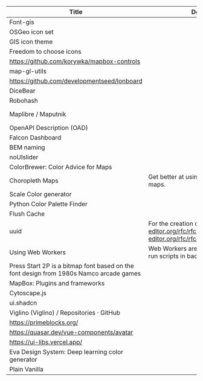 | ﻿Title | Description/Comments | URL | tags |
| --- | --- | --- | --- |
| Font-gis |  | https://viglino.github.io/font-gis/?fg=route-start | icon |
| OSGeo icon set |  | https://wiki.osgeo.org/wiki/OSGeo_icon_set | icon |
| GIS icon theme |  | http://robert.szczepanek.pl/icons.php | icon |
| Freedom to choose icons |  | https://icon-sets.iconify.design/ |  |
| https://github.com/korywka/mapbox-controls |  | https://github.com/korywka/mapbox-controls | mapbox |
| map-gl-utils |  | https://stevage.github.io/map-gl-utils/ | mapbox |
| https://github.com/developmentseed/lonboard |  | https://developmentseed.org/lonboard/latest/examples/ | python |
| DiceBear |  | https://www.dicebear.com/ | avatar |
| Robohash |  | https://robohash.org/ | avatar |
| Maplibre / Maputnik |  | https://maplibre.org/maputnik/?layer=2134303678%7E0#12.83/45.45535/9.1849/8.8/9 | mapbox, mapstyle |
| OpenAPI Description (OAD) |  | https://learn.openapis.org/best-practices.html | api |
| Falcon Dashboard |  | https://prium.github.io/falcon/v3.20.0/app/e-commerce/shopping-cart.html | theme |
| BEM naming |  | https://getbem.com/naming/ | css |
| noUIslider |  | https://refreshless.com/nouislider/ | component |
| ColorBrewer: Color Advice for Maps |  | https://colorbrewer2.org/#type=sequential&scheme=BuGn&n=3 |  |
| Choropleth Maps | Get better at using color palettes with choropleth maps. | https://atlas.co/blog/get-better-at-using-color-palettes-with-choropleth-maps/ |  |
| Scale Color generator |  | https://hihayk.github.io/scale/#4/6/50/80/-51/67/20/14/004F95/0/79/149/white |  |
| Python Color Palette Finder |  | https://python-graph-gallery.com/color-palette-finder/ |  |
| Flush Cache |  | https://developers.google.com/speed/public-dns/cache |  |
| uuid | For the creation of https://www.rfc-editor.org/rfc/rfc9562.html (formally https://www.rfc-editor.org/rfc/rfc4122.html) UUIDs | https://www.npmjs.com/package/uuid |  |
| Using Web Workers | Web Workers are a simple means for web content to run scripts in background threads. | https://developer.mozilla.org/en-US/docs/Web/API/Web_Workers_API/Using_web_workers |  |
| Press Start 2P is a bitmap font based on the font design from 1980s Namco arcade games |  | https://www.dafont.com/press-start-2p.font |  |
| MapBox: Plugins and frameworks |  | https://docs.mapbox.com/mapbox-gl-js/plugins/ |  |
| Cytoscape.js |  | https://js.cytoscape.org/#getting-started/initialisation |  |
| ui.shadcn |  | https://ui.shadcn.com/docs/components/sidebar |  |
| Viglino (Viglino) / Repositories · GitHub |  |  |  |
| https://primeblocks.org/ |  |  |  |
| https://quasar.dev/vue-components/avatar |  |  |  |
| https://ui-libs.vercel.app/ |  |  |  |
| Eva Design System: Deep learning color generator |  |  |  |
| Plain Vanilla |  | https://plainvanillaweb.com/index.html |  |